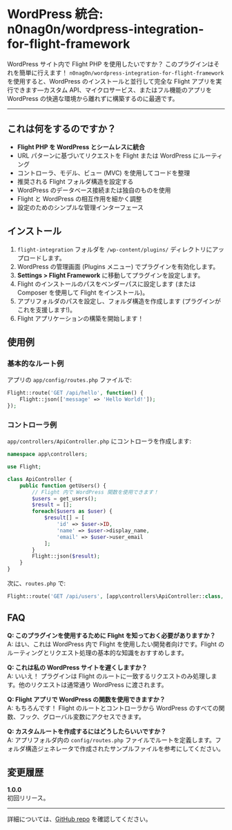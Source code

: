 # WordPress 統合: n0nag0n/wordpress-integration-for-flight-framework

WordPress サイト内で Flight PHP を使用したいですか？ このプラグインはそれを簡単に行えます！ `n0nag0n/wordpress-integration-for-flight-framework` を使用すると、WordPress のインストールと並行して完全な Flight アプリを実行できます—カスタム API、マイクロサービス、またはフル機能のアプリを WordPress の快適な環境から離れずに構築するのに最適です。

---

## これは何をするのですか？

- **Flight PHP を WordPress とシームレスに統合**
- URL パターンに基づいてリクエストを Flight または WordPress にルーティング
- コントローラ、モデル、ビュー (MVC) を使用してコードを整理
- 推奨される Flight フォルダ構造を設定する
- WordPress のデータベース接続または独自のものを使用
- Flight と WordPress の相互作用を細かく調整
- 設定のためのシンプルな管理インターフェース

## インストール

1. `flight-integration` フォルダを `/wp-content/plugins/` ディレクトリにアップロードします。
2. WordPress の管理画面 (Plugins メニュー) でプラグインを有効化します。
3. **Settings > Flight Framework** に移動してプラグインを設定します。
4. Flight のインストールのパスをベンダーパスに設定します (または Composer を使用して Flight をインストール)。
5. アプリフォルダのパスを設定し、フォルダ構造を作成します (プラグインがこれを支援します!)。
6. Flight アプリケーションの構築を開始します！

## 使用例

### 基本的なルート例
アプリの `app/config/routes.php` ファイルで:

```php
Flight::route('GET /api/hello', function() {
    Flight::json(['message' => 'Hello World!']);
});
```

### コントローラ例

`app/controllers/ApiController.php` にコントローラを作成します:

```php
namespace app\controllers;

use Flight;

class ApiController {
    public function getUsers() {
        // Flight 内で WordPress 関数を使用できます！
        $users = get_users();
        $result = [];
        foreach($users as $user) {
            $result[] = [
                'id' => $user->ID,
                'name' => $user->display_name,
                'email' => $user->user_email
            ];
        }
        Flight::json($result);
    }
}
```

次に、`routes.php` で:

```php
Flight::route('GET /api/users', [app\controllers\ApiController::class, 'getUsers']);
```

## FAQ

**Q: このプラグインを使用するために Flight を知っておく必要がありますか？**  
A: はい、これは WordPress 内で Flight を使用したい開発者向けです。Flight のルーティングとリクエスト処理の基本的な知識をおすすめします。

**Q: これは私の WordPress サイトを遅くしますか？**  
A: いいえ！ プラグインは Flight のルートに一致するリクエストのみ処理します。他のリクエストは通常通り WordPress に渡されます。

**Q: Flight アプリで WordPress の関数を使用できますか？**  
A: もちろんです！ Flight のルートとコントローラから WordPress のすべての関数、フック、グローバル変数にアクセスできます。

**Q: カスタムルートを作成するにはどうしたらいいですか？**  
A: アプリフォルダ内の `config/routes.php` ファイルでルートを定義します。フォルダ構造ジェネレータで作成されたサンプルファイルを参考にしてください。

## 変更履歴

**1.0.0**  
初回リリース。

---

詳細については、[GitHub repo](https://github.com/n0nag0n/wordpress-integration-for-flight-framework) を確認してください。